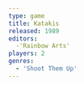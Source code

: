 ```yaml
---
type: game
title: Katakis
released: 1989
editors: 
  -'Rainbow Arts'
players: 2
genres:
  - 'Shoot Them Up'
---
```

